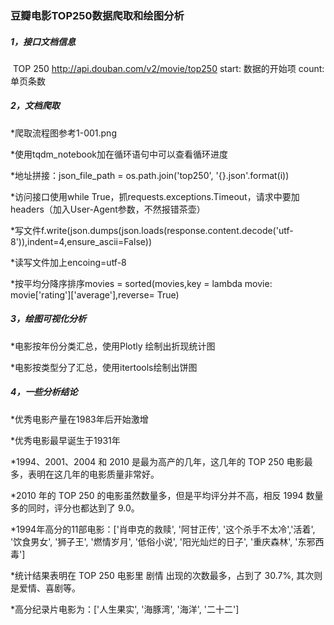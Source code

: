 ### 豆瓣电影TOP250数据爬取和绘图分析

##### 1，接口文档信息

​	TOP 250  http://api.douban.com/v2/movie/top250  start: 数据的开始项 count: 单页条数

##### 2，文档爬取

*爬取流程图参考1-001.png

*使用tqdm_notebook加在循环语句中可以查看循环进度

*地址拼接：json_file_path = os.path.join('top250', '{}.json'.format(i))

*访问接口使用while True，抓requests.exceptions.Timeout，请求中要加headers（加入User-Agent参数，不然报错茶壶）

*写文件f.write(json.dumps(json.loads(response.content.decode('utf-8')),indent=4,ensure_ascii=False))

*读写文件加上encoing=utf-8

*按平均分降序排序movies = sorted(movies,key = lambda movie: movie['rating']['average'],reverse= True)

##### 3，绘图可视化分析

*电影按年份分类汇总，使用Plotly 绘制出折现统计图

*电影按类型分了汇总，使用itertools绘制出饼图

##### 4，一些分析结论

*优秀电影产量在1983年后开始激增

*优秀电影最早诞生于1931年

*1994、2001、2004 和 2010 是最为高产的几年，这几年的 TOP 250 电影最多，表明在这几年的电影质量非常好。

*2010 年的 TOP 250 的电影虽然数量多，但是平均评分并不高，相反 1994 数量多的同时，评分也都达到了 9.0。

*1994年高分的11部电影：['肖申克的救赎', '阿甘正传', '这个杀手不太冷','活着', '饮食男女', '狮子王', '燃情岁月', '低俗小说', '阳光灿烂的日子', '重庆森林', '东邪西毒']

*统计结果表明在 TOP 250 电影里 剧情 出现的次数最多，占到了 30.7%, 其次则是爱情、喜剧等。

*高分纪录片电影为：['人生果实', '海豚湾', '海洋', '二十二']













